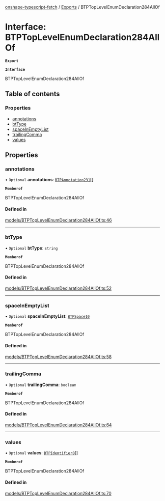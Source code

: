 [onshape-typescript-fetch](../README.md) / [Exports](../modules.md) / BTPTopLevelEnumDeclaration284AllOf

# Interface: BTPTopLevelEnumDeclaration284AllOf

**`Export`**

**`Interface`**

BTPTopLevelEnumDeclaration284AllOf

## Table of contents

### Properties

- [annotations](BTPTopLevelEnumDeclaration284AllOf.md#annotations)
- [btType](BTPTopLevelEnumDeclaration284AllOf.md#bttype)
- [spaceInEmptyList](BTPTopLevelEnumDeclaration284AllOf.md#spaceinemptylist)
- [trailingComma](BTPTopLevelEnumDeclaration284AllOf.md#trailingcomma)
- [values](BTPTopLevelEnumDeclaration284AllOf.md#values)

## Properties

### annotations

• `Optional` **annotations**: [`BTPAnnotation231`](BTPAnnotation231.md)[]

**`Memberof`**

BTPTopLevelEnumDeclaration284AllOf

#### Defined in

[models/BTPTopLevelEnumDeclaration284AllOf.ts:46](https://github.com/toebes/onshape-typescript-fetch/blob/3e11ae1/models/BTPTopLevelEnumDeclaration284AllOf.ts#L46)

___

### btType

• `Optional` **btType**: `string`

**`Memberof`**

BTPTopLevelEnumDeclaration284AllOf

#### Defined in

[models/BTPTopLevelEnumDeclaration284AllOf.ts:52](https://github.com/toebes/onshape-typescript-fetch/blob/3e11ae1/models/BTPTopLevelEnumDeclaration284AllOf.ts#L52)

___

### spaceInEmptyList

• `Optional` **spaceInEmptyList**: [`BTPSpace10`](BTPSpace10.md)

**`Memberof`**

BTPTopLevelEnumDeclaration284AllOf

#### Defined in

[models/BTPTopLevelEnumDeclaration284AllOf.ts:58](https://github.com/toebes/onshape-typescript-fetch/blob/3e11ae1/models/BTPTopLevelEnumDeclaration284AllOf.ts#L58)

___

### trailingComma

• `Optional` **trailingComma**: `boolean`

**`Memberof`**

BTPTopLevelEnumDeclaration284AllOf

#### Defined in

[models/BTPTopLevelEnumDeclaration284AllOf.ts:64](https://github.com/toebes/onshape-typescript-fetch/blob/3e11ae1/models/BTPTopLevelEnumDeclaration284AllOf.ts#L64)

___

### values

• `Optional` **values**: [`BTPIdentifier8`](BTPIdentifier8.md)[]

**`Memberof`**

BTPTopLevelEnumDeclaration284AllOf

#### Defined in

[models/BTPTopLevelEnumDeclaration284AllOf.ts:70](https://github.com/toebes/onshape-typescript-fetch/blob/3e11ae1/models/BTPTopLevelEnumDeclaration284AllOf.ts#L70)
